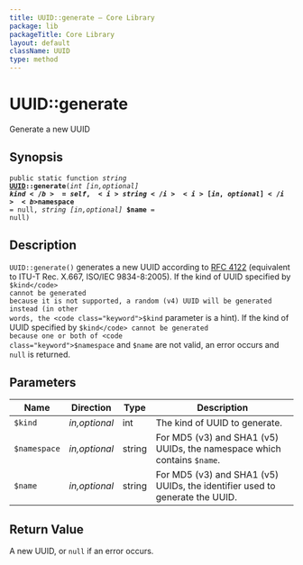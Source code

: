 ```yaml
---
title: UUID::generate — Core Library
package: lib
packageTitle: Core Library
layout: default
className: UUID
type: method
---
```


# UUID::generate

Generate a new UUID

## Synopsis

<code>public static function <i>string</i> <b><a href="UUID">UUID</a>::generate</b>(<i>int</i> <i>[in,optional]</i> <b>$kind</b> = self, <i>string</i> <i>[in,optional]</i> <b>$namespace</b> = null, <i>string</i> <i>[in,optional]</i> <b>$name</b> = null)</code>

## Description

`UUID::generate()` generates a new UUID according to <a href="http://www.ietf.org/rfc/rfc4122.txt">RFC 4122</a> (equivalent to
ITU-T Rec. X.667, ISO/IEC 9834-8:2005).
If the kind of UUID specified by <code class="keyword">$kind</code> cannot be generated
because it is not supported, a random (v4) UUID will be generated instead (in other
words, the <code class="keyword">$kind</code> parameter is a hint).
If the kind of UUID specified by <code class="keyword">$kind</code> cannot be generated
because one or both of <code class="keyword">$namespace</code> and <code class="keyword">$name</code>
are not valid, an error occurs and <code class="keyword">null</code> is returned.

## Parameters

<table>
  <thead>
    <tr>
      <th>Name</th>
      <th>Direction</th>
      <th>Type</th>
      <th>Description</th>
    </tr>
  </thead>
  <tbody>
    <tr>
      <td><code>$kind</code>
      <td><i>in,optional</i></td>
      <td>int</td>
      <td>
The kind of UUID to generate.
      </td>
    </tr>
    <tr>
      <td><code>$namespace</code>
      <td><i>in,optional</i></td>
      <td>string</td>
      <td>
For MD5 (v3) and SHA1 (v5) UUIDs, the namespace which contains <code>$name</code>.
      </td>
    </tr>
    <tr>
      <td><code>$name</code>
      <td><i>in,optional</i></td>
      <td>string</td>
      <td>
For MD5 (v3) and SHA1 (v5) UUIDs, the identifier used to generate the UUID.
      </td>
    </tr>
  </tbody>
</table>

## Return Value

A new UUID, or <code class="keyword">null</code> if an error occurs.

